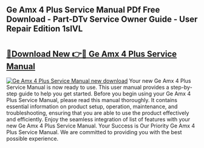 ## Ge Amx 4 Plus Service Manual PDf Free Download - Part-DTv Service Owner Guide - User Repair Edition 1sIVL

# <h2><a href="http://bc44772.oget.top/?id=Ge+Amx+4+Plus+Service+Manual">🔗Download New 👉🔴 Ge Amx 4 Plus Service Manual</a></h2>

[![Ge Amx 4 Plus Service Manual new download](https://i.imgur.com/5g1atiW.png)](http://bc44772.oget.top/?id=Ge+Amx+4+Plus+Service+Manual)
Your new Ge Amx 4 Plus Service Manual is now ready to use. This user manual provides a step-by-step guide to help you get started. Before you begin using your Ge Amx 4 Plus Service Manual, please read this manual thoroughly. It contains essential information on product setup, operation, maintenance, and troubleshooting, ensuring that you are able to use the product effectively and efficiently. Enjoy the seamless integration of list of features with your new Ge Amx 4 Plus Service Manual. Your Success is Our Priority Ge Amx 4 Plus Service Manual. We are committed to providing you with the best possible experience.
